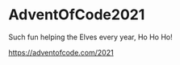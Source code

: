 # AdventOfCode2021

Such fun helping the Elves every year, Ho Ho Ho!

https://adventofcode.com/2021
